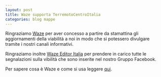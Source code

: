 ```yaml
---
layout: post
title: Waze supporta TerremotoCentroItalia
categories: blog mappe
---
```


Ringraziamo [Waze](https://www.waze.com/it/) per aver concesso a partire da stamattina gli aggiornamenti della viabilità a noi in modo che si potessero divulgare tramite i nostri canali informativi.

Ringraziamo inoltre [Waze Editor Italia](http://docs.wme-tools.com/index.php/waze-map-editor-e-mappe?view=faq&catid=1) per prendere in carico tutte le segnalazioni sulla vibilità che sono inserite nel nostro Gruppo Facebook.

Per sapere cosa è Waze e come si usa leggere [qui](https://www.covid19italia.info/2016-08-26-usare-waze/).
